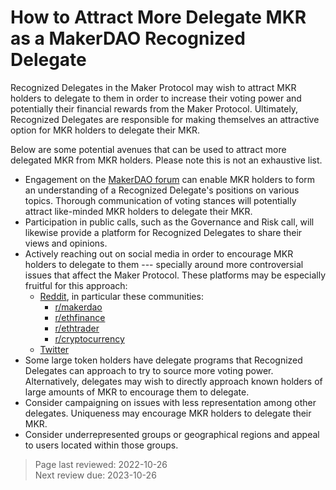 # How to Attract More Delegate MKR as a MakerDAO Recognized Delegate

Recognized Delegates in the Maker Protocol may wish to attract MKR holders to delegate to them in order to increase their voting power and potentially their financial rewards from the Maker Protocol. Ultimately, Recognized Delegates are responsible for making themselves an attractive option for MKR holders to delegate their MKR.

Below are some potential avenues that can be used to attract more delegated MKR from MKR holders. Please note this is not an exhaustive list.

* Engagement on the [MakerDAO forum](https://forum.makerdao.com/) can enable MKR holders to form an understanding of a Recognized Delegate's positions on various topics. Thorough communication of voting stances will potentially attract like-minded MKR holders to delegate their MKR.
* Participation in public calls, such as the Governance and Risk call, will likewise provide a platform for Recognized Delegates to share their views and opinions.
* Actively reaching out on social media in order to encourage MKR holders to delegate to them --- specially around more controversial issues that affect the Maker Protocol. These platforms may be especially fruitful for this approach:
    * [Reddit](https://www.reddit.com), in particular these communities:
      * [r/makerdao](https://www.reddit.com/r/MakerDAO/)
      * [r/ethfinance](https://www.reddit.com/r/ethfinance/)
      * [r/ethtrader](https://www.reddit.com/r/ethtrader/)
      * [r/cryptocurrency](https://www.reddit.com/r/cryptocurrency/)
    * [Twitter](https://twitter.com/)
* Some large token holders have delegate programs that Recognized Delegates can approach to try to source more voting power. Alternatively, delegates may wish to directly approach known holders of large amounts of MKR to encourage them to delegate.
* Consider campaigning on issues with less representation among other delegates. Uniqueness may encourage MKR holders to delegate their MKR.
* Consider underrepresented groups or geographical regions and appeal to users located within those groups.

>Page last reviewed: 2022-10-26  
>Next review due: 2023-10-26  


